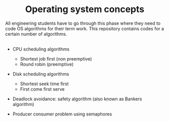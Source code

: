 <h1 align='center'>Operating system concepts</h1>
All engineering students have to go through this phase where they need to code OS algorithms for their term work. This repository contains codes for a certain number of algorithms.
<br> <br>

- CPU scheduling algorithms
  - Shortest job first (non preemptive)
  - Round robin (preemptive)

- Disk scheduling algorithms
  - Shortest seek time first 
  - First come first serve

- Deadlock avoidance: safety algorithm (also known as Bankers algorithm)

- Producer consumer problem using semaphores

